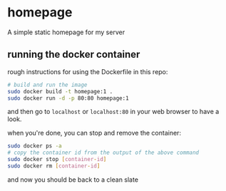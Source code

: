 # homepage
A simple static homepage for my server

## running the docker container
rough instructions for using the Dockerfile in this repo:
```Bash
# build and run the image
sudo docker build -t homepage:1 .
sudo docker run -d -p 80:80 homepage:1
```
and then go to `localhost` or `localhost:80` in your web browser to have a look.

when you're done, you can stop and remove the container:
```Bash
sudo docker ps -a
# copy the container id from the output of the above command
sudo docker stop [container-id]
sudo docker rm [container-id]
```
and now you should be back to a clean slate
